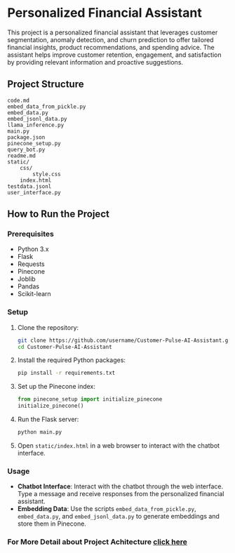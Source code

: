 # Personalized Financial Assistant

This project is a personalized financial assistant that leverages customer segmentation, anomaly detection, and churn prediction to offer tailored financial insights, product recommendations, and spending advice. The assistant helps improve customer retention, engagement, and satisfaction by providing relevant information and proactive suggestions.

## Project Structure
```
code.md
embed_data_from_pickle.py
embed_data.py
embed_jsonl_data.py
llama_inference.py
main.py
package.json
pinecone_setup.py
query_bot.py
readme.md
static/
    css/
        style.css
    index.html
testdata.jsonl
user_interface.py
```


## How to Run the Project

### Prerequisites

- Python 3.x
- Flask
- Requests
- Pinecone
- Joblib
- Pandas
- Scikit-learn

### Setup

1. Clone the repository:
    ```sh
    git clone https://github.com/username/Customer-Pulse-AI-Assistant.git
    cd Customer-Pulse-AI-Assistant
    ```

2. Install the required Python packages:
    ```sh
    pip install -r requirements.txt
    ```

3. Set up the Pinecone index:
    ```python
    from pinecone_setup import initialize_pinecone
    initialize_pinecone()
    ```

4. Run the Flask server:
    ```sh
    python main.py
    ```

5. Open `static/index.html` in a web browser to interact with the chatbot interface.

### Usage

- **Chatbot Interface**: Interact with the chatbot through the web interface. Type a message and receive responses from the personalized financial assistant.
- **Embedding Data**: Use the scripts `embed_data_from_pickle.py`, `embed_data.py`, and `embed_jsonl_data.py` to generate embeddings and store them in Pinecone.


### For More Detail about Project Achitecture [click here](project.md)

